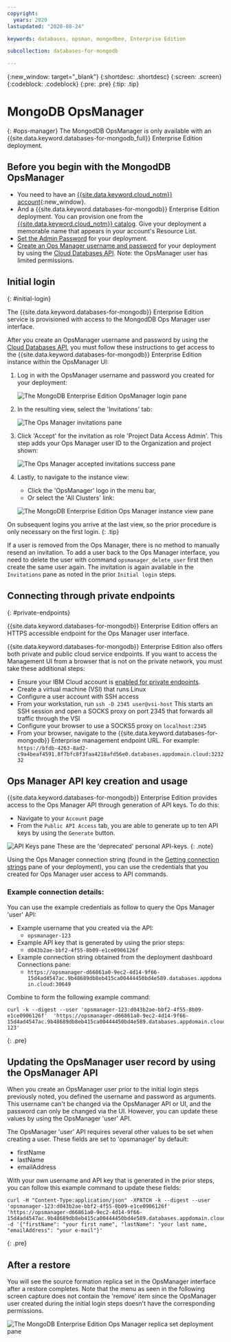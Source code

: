 ```yaml
---
copyright:
  years: 2020
lastupdated: "2020-08-24"

keywords: databases, opsman, mongodbee, Enterprise Edition

subcollection: databases-for-mongodb

---
```


{:new_window: target="_blank"}
{:shortdesc: .shortdesc}
{:screen: .screen}
{:codeblock: .codeblock}
{:pre: .pre}
{:tip: .tip}

# MongoDB OpsManager
{: #ops-manager}
The MongodDB OpsManager is only available with an {{site.data.keyword.databases-for-mongodb_full}} Enterprise Edition deployment.

## Before you begin with the MongodDB OpsManager

- You need to have an [{{site.data.keyword.cloud_notm}} account](https://cloud.ibm.com/registration){:new_window}.
- And a {{site.data.keyword.databases-for-mongodb}} Enterprise Edition deployment. You can provision one from the [{{site.data.keyword.cloud_notm}} catalog](https://cloud.ibm.com/catalog/databases-for-mongodb). Give your deployment a memorable name that appears in your account's Resource List.
- [Set the Admin Password](/docs/databases-for-mongodb?topic=databases-for-mongodb-admin-password) for your deployment.
- [Create an Ops Manager username and password](/docs/databases-for-mongodb?topic=databases-for-mongodb-user-management.md) for your deployment by using the [Cloud Databases API](https://cloud.ibm.com/apidocs/cloud-databases-api). Note: the OpsManager user has limited permissions.


## Initial login
{: #initial-login}

The {{site.data.keyword.databases-for-mongodb}} Enterprise Edition service is provisioned with access to the MongodDB Ops Manager user interface.

After you create an OpsManager username and password by using the [Cloud Databases API](https://cloud.ibm.com/apidocs/cloud-databases-api), you must follow these instructions to get access to the {{site.data.keyword.databases-for-mongodb}} Enterprise Edition instance within the OpsManager UI:

1. Log in with the OpsManager username and password you created for your deployment:
   
    ![The MongoDB Enterprise Edition OpsManager login pane](images/opsman-login.png)

2. In the resulting view, select the 'Invitations' tab:
  
    ![The Ops Manager invitations pane](images/opsman-invitations.png)

3. Click 'Accept' for the invitation as role 'Project Data Access Admin'. This step adds your Ops Manager user ID to the Organization and project shown:
  
    ![The Ops Manager accepted invitations success pane](images/opsman-invite-success.png)

4. Lastly, to navigate to the instance view: 
   - Click the 'OpsManager' logo in the menu bar, 
   - Or select the 'All Clusters' link:
    
    ![The MongoDB Enterprise Edition Ops Manager instance view pane](images/opsman-instance-view.png)

On subsequent logins you arrive at the last view, so the prior procedure is only necessary on the first login.
{: .tip}

If a user is removed from the Ops Manager, there is no method to manually resend an invitation. To add a user back to the Ops Manager interface, you need to delete the user with command `opsmanager_delete_user` first then create the same user again. The invitation is again available in the `Invitations` pane as noted in the prior `Initial login` steps. 

## Connecting through private endpoints
{: #private-endpoints}

{{site.data.keyword.databases-for-mongodb}} Enterprise Edition offers an HTTPS accessible endpoint for the Ops Manager user interface. 

{{site.data.keyword.databases-for-mongodb}} Enterprise Edition also offers both private and public cloud service endpoints. If you want to access the Management UI from a browser that is not on the private network, you must take these additional steps: 
  
* Ensure your IBM Cloud account is [enabled for private endpoints](https://cloud.ibm.com/docs/account?topic=account-service-endpoints-overview).
* Create a virtual machine (VSI) that runs Linux
* Configure a user account with SSH access
* From your workstation, run `ssh -D 2345 user@vsi-host` This starts an SSH session and open a SOCKS proxy on port 2345 that forwards all traffic through the VSI
* Configure your browser to use a SOCKS5 proxy on `localhost:2345`
* From your browser, navigate to the {{site.data.keyword.databases-for-mongodb}} Enterprise management endpoint URL. For example: `https://bfdb-4263-8ad2-c9a4beaf4591.8f7bfc8f3faa4218afd56e0.databases.appdomain.cloud:323232`


## Ops Manager API key creation and usage

{{site.data.keyword.databases-for-mongodb}} Enterprise Edition provides access to the Ops Manager API through generation of API keys. To do this: 
* Navigate to your `Account` page 
* From the `Public API Access` tab, you are able to generate up to ten API keys by using the `Generate` button. 

![API Keys pane](images/api-keys.png)
These are the 'deprecated' personal API-keys.
{: .note}

Using the Ops Manager connection string (found in the [Getting connection strings](/docs/databases-for-mongodb?topic=databases-for-mongodb-getting-connection-strings.md) pane of your deployment), you can use the credentials that you created for Ops Manager user access to API commands. 

### Example connection details: 
 
You can use the example credentials as follow to query the Ops Manager 'user' API:
* Example username that you created via the API: 
  * `opsmanager-123`
* Example API key that is generated by using the prior steps: 
  * `d043b2ae-bbf2-4f55-8b09-e1ce0906126f` 
* Example connection string obtained from the deployment dashboard Connections pane: 
  * `https://opsmanager-d66861a0-9ec2-4d14-9f66-15d4ad4547ac.9b48689db8eb415ca00444450bd4e589.databases.appdomain.cloud:30649`  

Combine to form the following example command: 
```
curl -k --digest --user 'opsmanager-123:d043b2ae-bbf2-4f55-8b09-e1ce0906126f'  'https://opsmanager-d66861a0-9ec2-4d14-9f66-15d4ad4547ac.9b48689db8eb415ca00444450bd4e589.databases.appdomain.cloud:30649/api/public/v1.0/users/byName/opsmanager-123'
```
{: .pre}

## Updating the OpsManager user record by using the OpsManager API

When you create an OpsManager user prior to the initial login steps previously noted, you defined the username and password as arguments. This username can't be changed via the OpsManager API or UI, and the password can only be changed via the UI. However, you can update these values by using the OpsManager 'user' API.

The OpsManager 'user' API requires several other values to be set when creating a user. These fields are set to 'opsmanager' by default:
* firstName
* lastName
* emailAddress

With your own username and API key that is generated in the prior steps, you can follow this example command to update these fields:
```
curl -H "Content-Type:application/json" -XPATCH -k --digest --user 'opsmanager-123:d043b2ae-bbf2-4f55-8b09-e1ce0906126f'  'https://opsmanager-d66861a0-9ec2-4d14-9f66-15d4ad4547ac.9b48689db8eb415ca00444450bd4e589.databases.appdomain.cloud:30649/api/public/v1.0/users/5f07020545a4e8013688627a' -d '{"firstName": "your first name", "lastName": "your last name, "emailAddress": "your e-mail"}'
```
{: .pre}

## After a restore

You will see the source formation replica set in the OpsManager interface after a restore completes. Note that the menu as seen in the following screen capture does not contain the 'remove' item since the OpsManager user created during the initial login steps doesn't have the corresponding permissions. 

![The MongoDB Enterprise Edition Ops Manager replica set deployment pane](images/replset_restored.png)
